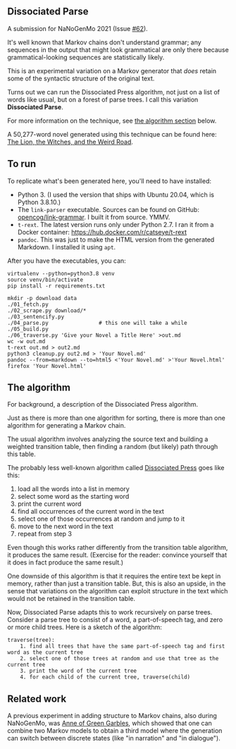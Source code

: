 Dissociated Parse
-----------------

A submission for NaNoGenMo 2021 (Issue [#62][]).

It's well known that Markov chains don't understand grammar; any sequences
in the output that might look grammatical are only there because
grammatical-looking sequences are statistically likely.

This is an experimental variation on a Markov generator that _does_ retain
some of the syntactic structure of the original text.

Turns out we can run the Dissociated Press algorithm, not just on a list
of words like usual, but on a forest of parse trees.  I call this variation
**Dissociated Parse**.

For more information on the technique, see
[the algorithm section](#the-algorithm) below.

A 50,277-word novel generated using this technique can be found here:
[The Lion, the Witches, and the Weird Road](generated/The%20Lion,%20the%20Witches,%20and%20the%20Weird%20Road.md).

## To run

To replicate what's been generated here, you'll need to have installed:

*   Python 3.  (I used the version that ships with Ubuntu 20.04,
    which is Python 3.8.10.)
*   The `link-parser` executable.  Sources can be found on GitHub:
    [opencog/link-grammar](https://github.com/opencog/link-grammar).
    I built it from source.  YMMV.
*   `t-rext`.  The latest version runs only under Python 2.7.  I ran
    it from a Docker container: https://hub.docker.com/r/catseye/t-rext
*   `pandoc`.  This was just to make the HTML version from the generated
    Markdown.  I installed it using `apt`.

After you have the executables, you can:

    virtualenv --python=python3.8 venv
    source venv/bin/activate
    pip install -r requirements.txt

    mkdir -p download data
    ./01_fetch.py
    ./02_scrape.py download/*
    ./03_sentencify.py
    ./04_parse.py                # this one will take a while
    ./05_build.py
    ./06_traverse.py 'Give your Novel a Title Here' >out.md
    wc -w out.md
    t-rext out.md > out2.md
    python3 cleanup.py out2.md > 'Your Novel.md'
    pandoc --from=markdown --to=html5 <'Your Novel.md' >'Your Novel.html'
    firefox 'Your Novel.html'

## The algorithm

For background, a description of the Dissociated Press algorithm.

Just as there is more than one algorithm for sorting, there is more than
one algorithm for generating a Markov chain.

The usual algorithm involves analyzing the source text and building
a weighted transition table, then finding a random (but likely) path
through this table.

The probably less well-known algorithm called [Dissociated Press][] goes
like this:

1. load all the words into a list in memory
2. select some word as the starting word
3. print the current word
4. find all occurrences of the current word in the text
5. select one of those occurrences at random and jump to it
6. move to the next word in the text
7. repeat from step 3

Even though this works rather differently from the transition table
algorithm, it produces the same result.  (Exercise for the reader:
convince yourself that it does in fact produce the same result.)

One downside of this algorithm is that it requires the entire text
be kept in memory, rather than just a transition table.  But, this
is also an upside, in the sense that variations on the algorithm can
exploit structure in the text which would not be retained in
the transition table.

Now, Dissociated Parse adapts this to work recursively on parse trees.
Consider a parse tree to consist of a word, a part-of-speech tag,
and zero or more child trees.  Here is a sketch of the algorithm:

    traverse(tree):
        1. find all trees that have the same part-of-speech tag and first word as the current tree
        2. select one of those trees at random and use that tree as the current tree
        3. print the word of the current tree
        4. for each child of the current tree, traverse(child)

## Related work

A previous experiment in adding structure to Markov chains, also during NaNoGenMo, was
[Anne of Green Garbles][], which showed that one can combine two Markov models
to obtain a third model where the generation can switch between discrete states
(like "in narration" and "in dialogue").

[#62]: https://github.com/NaNoGenMo/2021/issues/62
[Dissociated Press]: https://en.wikipedia.org/wiki/Dissociated_press
[Anne of Green Garbles]: https://github.com/catseye/NaNoGenMo-Entries-2019/tree/master/Anne%20of%20Green%20Garbles#readme

